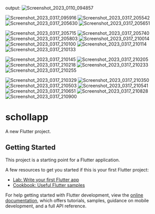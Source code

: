 output:
![Screenshot_2023_0110_094857](https://user-images.githubusercontent.com/114304729/226089675-139c748b-91bc-4039-bba4-9388a9788bdf.jpg)

![Screenshot_2023_0317_095916](https://user-images.githubusercontent.com/114304729/226089781-cd08bb33-f4c2-49c3-82f0-857fb38c6e03.jpg)
![Screenshot_2023_0317_205542](https://user-images.githubusercontent.com/114304729/226089793-2b69c5bb-1976-4e99-8589-03902d43e50f.png)
![Screenshot_2023_0317_205630](https://user-images.githubusercontent.com/114304729/226089808-ee787be6-c0d7-400e-bd36-fd3b8e9825c6.png)
![Screenshot_2023_0317_205651](https://user-images.githubusercontent.com/114304729/226089820-c18de929-d28e-411d-b87a-6ed1afbaa560.jpg)

![Screenshot_2023_0317_205715](https://user-images.githubusercontent.com/114304729/226089830-3d2b72ae-4fbb-4a2d-99cd-80db94af3951.jpg)
![Screenshot_2023_0317_205740](https://user-images.githubusercontent.com/114304729/226089858-621416c1-2f74-499d-a838-11207254399b.jpg)
![Screenshot_2023_0317_205803](https://user-images.githubusercontent.com/114304729/226089879-cc5cec59-e8b9-4e2b-8497-cc00ce9674ba.jpg)
![Screenshot_2023_0317_210014](https://user-images.githubusercontent.com/114304729/226089898-0f4c15b8-5280-4179-94db-91942172015a.jpg)
![Screenshot_2023_0317_210100](https://user-images.githubusercontent.com/114304729/226089909-d610fbf2-2134-46b6-9693-549d0b941450.jpg)
![Screenshot_2023_0317_210114](https://user-images.githubusercontent.com/114304729/226089915-7ddf829d-9629-4109-8980-539af3820ede.jpg)
![Screenshot_2023_0317_210133](https://user-images.githubusercontent.com/114304729/226089920-c3902217-3a95-4745-af28-f56d55739a99.jpg)

![Screenshot_2023_0317_210145](https://user-images.githubusercontent.com/114304729/226089955-a53ecf2b-0905-419b-9cd2-10da2755e108.jpg)
![Screenshot_2023_0317_210205](https://user-images.githubusercontent.com/114304729/226089975-48e68b70-ee2f-4a31-acfa-951f1555b4b3.jpg)
![Screenshot_2023_0317_210218](https://user-images.githubusercontent.com/114304729/226089982-3325aff3-3f28-4eda-8577-4f1af1333358.jpg)
![Screenshot_2023_0317_210233](https://user-images.githubusercontent.com/114304729/226089985-0f6c52d4-1688-4db8-8e78-cce99c8c6e45.jpg)
![Screenshot_2023_0317_210255](https://user-images.githubusercontent.com/114304729/226089994-1a0cadb0-ecda-4342-8aef-346f913c4d61.jpg)

![Screenshot_2023_0317_210329](https://user-images.githubusercontent.com/114304729/226090002-efd2ca23-13e2-49e1-912b-490144bb8cf7.jpg)
![Screenshot_2023_0317_210350](https://user-images.githubusercontent.com/114304729/226090013-9e5fdcd3-866a-414c-9eb2-603aeb6fd9bd.jpg)
![Screenshot_2023_0317_210503](https://user-images.githubusercontent.com/114304729/226090018-aea0e96a-ab44-4749-ae6e-12e89e95a5ff.jpg)
![Screenshot_2023_0317_210541](https://user-images.githubusercontent.com/114304729/226090025-88ecf96a-aefd-491b-97e5-777a2442662b.jpg)
![Screenshot_2023_0317_210651](https://user-images.githubusercontent.com/114304729/226090032-77a1c31c-2552-47e6-b4b4-256cc88251c1.jpg)
![Screenshot_2023_0317_210828](https://user-images.githubusercontent.com/114304729/226090039-53e3cf1e-9e83-4368-bab6-f16c70cc9c7a.jpg)
![Screenshot_2023_0317_210900](https://user-images.githubusercontent.com/114304729/226090045-178d984f-686f-4842-a778-043f25b835b3.jpg)



# schollapp

A new Flutter project.

## Getting Started

This project is a starting point for a Flutter application.

A few resources to get you started if this is your first Flutter project:

- [Lab: Write your first Flutter app](https://docs.flutter.dev/get-started/codelab)
- [Cookbook: Useful Flutter samples](https://docs.flutter.dev/cookbook)

For help getting started with Flutter development, view the
[online documentation](https://docs.flutter.dev/), which offers tutorials,
samples, guidance on mobile development, and a full API reference.
